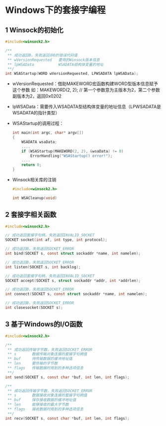 # Windows下的套接字编程

## 1 Winsock的初始化

```c
#include<winsock2.h>

/**
 ** 成功返回0，失败返回非0的错误代码值
 ** wVersionRequested	要用的Winsock版本信息
 ** lpWSAData			WSADATA结构体变量的地址
 **/
int WSAStartup(WORD wVersionRequested, LPWSADATA lpWSAData);
```

- wVersionRequested：借助MAKEWORD宏函数构建WORD型版本信息赋予这个参数
  如：MAKEWORD(2, 2);	// 第一个参数意为主版本为2，第二个参数副版本为2，返回0x0202

-  lpWSAData：需要传入WSADATA型结构体变量的地址信息（LPWSADATA是WSADATA的指针类型）

- WSAStartup的调用过程：

  ```c
  int main(int argc, char* argv[])
  {
      WSADATA wsaData;
      ....
      if (WSAStartup(MAKEWORD(2, 2), &wsaData) != 0)
          ErrorHandling("WSAStartup() error!");
      ....
      return 0;
  }
  ```

- Winsock相关库的注销

  ```c
  #include<winsock2.h>
  
  int WSACleanup(void)
  ```

## 2 套接字相关函数

```c
#include<winsock2.h>

// 成功返回套接字句柄，失败返回INVALID_SOCKET
SOCKET socket(int af, int type, int protocol);

// 成功返回0，失败返回SOCKET_ERROR
int bind(SOCKET s, const struct sockaddr *name, int namelen);

// 成功返回0，失败返回SOCKET_ERROR
int listen(SOCKET s, int backlog);

// 成功返回套接字句柄，失败返回INVALID_SOCKET
SOCKET accept(SOCKET s, struct sockaddr *addr, int *addrlen);

// 成功返回0，失败返回SOCKET_ERROR
int connect(SOCKET s, const struct sockaddr *name, int namelen);

// 成功返回0，失败返回SOCKET_ERROR
int closesocket(SOCKET s);
```

## 3 基于Windows的I/O函数

```c
#include<winsock2.h>

/** 
 ** 成功返回传输字节数，失败返回SOCKET_ERROR
 ** s		数据传输对象连接的套接字句柄值
 ** buf		待传输数据的缓冲地址值
 ** len		要传输的字节数
 ** flags	传输数据时用到的多种选项信息
 **/
int send(SOCKET s, const char *buf, int len, int flags);

/** 
 ** 成功返回传输字节数，失败返回SOCKET_ERROR
 ** s		数据接收对象连接的套接字句柄值
 ** buf		保存接收数据的缓冲地址值
 ** len		能够接收的最大字节数
 ** flags	接收数据时用到的多种选项信息
 **/
int recv(SOCKET s, const char *buf, int len, int flags);
```


